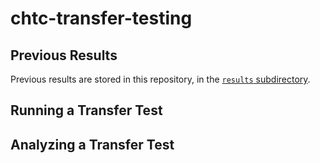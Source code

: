 # chtc-transfer-testing

## Previous Results

Previous results are stored in this repository, in the 
[`results` subdirectory](../blob/master/results).

## Running a Transfer Test

## Analyzing a Transfer Test
